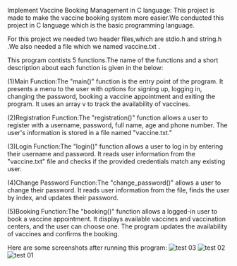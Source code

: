 Implement Vaccine Booking Management in C language: This project is made to make the vaccine booking system more easier.We conducted this project in C language which is the basic programming language.

For this project we needed two header files,which are stdio.h and string.h .We also needed a file which we named vaccine.txt .

This program contists 5 functions.The name of the functions and a short description about each function is given in the below:

(1)Main Function:The "main()" function is the entry point of the program. It presents a menu to the user with options for signing up, logging in, changing the password, booking a vaccine appointment and exiting the program. It uses an array v to track the availability of vaccines.

(2)Registration Function:The "registration()" function allows a user to register with a username, password, full name, age and phone number. The user's information is stored in a file named "vaccine.txt."

(3)Login Function:The "login()" function allows a user to log in by entering their username and password. It reads user information from the "vaccine.txt" file and checks if the provided credentials match any existing user.

(4)Change Password Function:The "change_password()" allows a user to change their password. It reads user information from the file, finds the user by index, and updates their password.

(5)Booking Function:The "booking()" function allows a logged-in user to book a vaccine appointment. It displays available vaccines and vaccination centers, and the user can choose one. The program updates the availability of vaccines and confirms the booking.

Here are some screenshots after running this program:
![test 03](https://github.com/israt610/VaccinationAppointmentBookingSystem/assets/144274982/8d4b9cd3-e071-40d0-86e9-f86d2c8df7e3)
![test 02](https://github.com/israt610/VaccinationAppointmentBookingSystem/assets/144274982/38f46909-aaae-4b93-948a-2909cbdb36bc)
![test 01](https://github.com/israt610/VaccinationAppointmentBookingSystem/assets/144274982/103a2cd3-0bb0-4db8-bc68-f0e69951b88d)

